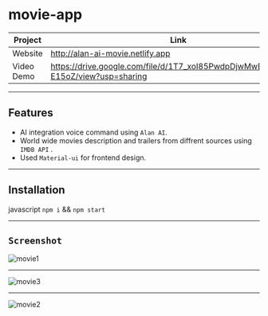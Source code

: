 # movie-app



| Project | Link |
| ------ | ------ |
| Website |  http://alan-ai-movie.netlify.app
| Video Demo | https://drive.google.com/file/d/1T7_xoI85PwdpDjwMwBKkd8nnzk-E15oZ/view?usp=sharing

---
## Features
- AI integration voice command using `Alan AI`.
- World wide movies description and trailers from diffrent sources using `IMDB API` .
- Used `Material-ui` for frontend design.


---
## Installation

javascript
`npm i` &&
`npm start`



---


## `Screenshot`
![movie1](https://user-images.githubusercontent.com/67264445/151055945-72f1c08a-5ad9-4bad-9294-fb866a0b9a95.jpg)

---
![movie3](https://user-images.githubusercontent.com/67264445/151055972-511fda4d-35f4-463c-b0cb-65a28e60bb8d.jpg)

---
![movie2](https://user-images.githubusercontent.com/67264445/151055988-b8ed6a20-d1b4-4fa0-9f2b-2eb87cca647c.jpg)

